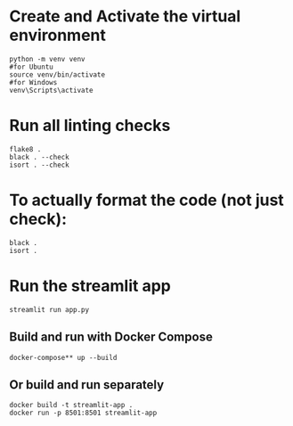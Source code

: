 # Create and Activate the virtual environment

```
python -m venv venv
#for Ubuntu
source venv/bin/activate
#for Windows
venv\Scripts\activate
```

# Run all linting checks

```
flake8 .
black . --check
isort . --check
```

# To actually format the code (not just check):
```
black .
isort .
```

# Run the streamlit app

```
streamlit run app.py
```


## **Build and run with Docker Compose**

```
docker-compose** up --build
```

## **Or build and run separately**

```
docker build -t streamlit-app .
docker run -p 8501:8501 streamlit-app
```
